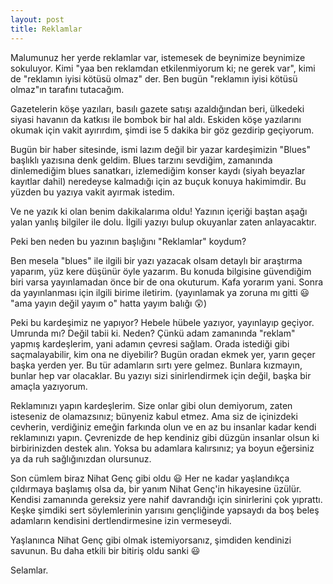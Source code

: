 ```yaml
---
layout: post
title: Reklamlar
---
```


Malumunuz her yerde reklamlar var, istemesek de beynimize beynimize sokuluyor. Kimi "yaa ben reklamdan etkilenmiyorum ki; ne gerek var", kimi de "reklamın iyisi kötüsü olmaz" der. Ben bugün "reklamın iyisi kötüsü olmaz"ın tarafını tutacağım.

Gazetelerin köşe yazıları, basılı gazete satışı azaldığından beri, ülkedeki siyasi havanın da katkısı ile bombok bir hal aldı. Eskiden köşe yazılarını okumak için vakit ayırırdım, şimdi ise 5 dakika bir göz gezdirip geçiyorum.

Bugün bir haber sitesinde, ismi lazım değil bir yazar kardeşimizin "Blues" başlıklı yazısına denk geldim. Blues tarzını sevdiğim, zamanında dinlemediğim blues sanatkarı, izlemediğim konser kaydı (siyah beyazlar kayıtlar dahil) neredeyse kalmadığı için az buçuk konuya hakimimdir. Bu yüzden bu yazıya vakit ayırmak istedim.

Ve ne yazık ki olan benim dakikalarıma oldu! Yazının içeriği baştan aşağı yalan yanlış bilgiler ile dolu. İlgili yazıyı bulup okuyanlar zaten anlayacaktır.

Peki ben neden bu yazının başlığını "Reklamlar" koydum?

Ben mesela "blues" ile ilgili bir yazı yazacak olsam detaylı bir araştırma yaparım, yüz kere düşünür öyle yazarım. Bu konuda bilgisine güvendiğim biri varsa yayınlamadan önce bir de ona okuturum. Kafa yorarım yani. Sonra da yayınlanması için ilgili birime iletirim. (yayınlamak ya zoruna mı gitti 😃 "ama yayın değil yayım o" hatta yayım balığı 😲)

Peki bu kardeşimiz ne yapıyor? Hebele hübele yazıyor, yayınlayıp geçiyor. Umrunda mı? Değil tabii ki. Neden? Çünkü adam zamanında "reklam" yapmış kardeşlerim, yani adamın çevresi sağlam. Orada istediği gibi saçmalayabilir, kim ona ne diyebilir? Bugün oradan ekmek yer, yarın geçer başka yerden yer. Bu tür adamların sırtı yere gelmez. Bunlara kızmayın, bunlar hep var olacaklar. Bu yazıyı sizi sinirlendirmek için değil, başka bir amaçla yazıyorum.

Reklamınızı yapın kardeşlerim. Size onlar gibi olun demiyorum, zaten isteseniz de olamazsınız; bünyeniz kabul etmez. Ama siz de içinizdeki cevherin, verdiğiniz emeğin farkında olun ve en az bu insanlar kadar kendi reklamınızı yapın. Çevrenizde de hep kendiniz gibi düzgün insanlar olsun ki birbirinizden destek alın. Yoksa bu adamlara kalırsınız; ya boyun eğersiniz ya da ruh sağlığınızdan olursunuz.

Son cümlem biraz Nihat Genç gibi oldu 😃 Her ne kadar yaşlandıkça çıldırmaya başlamış olsa da, bir yanım Nihat Genç'in hikayesine üzülür. Kendisi zamanında gereksiz yere nahif davrandığı için sinirlerini çok yıprattı. Keşke şimdiki sert söylemlerinin yarısını gençliğinde yapsaydı da boş beleş adamların kendisini dertlendirmesine izin vermeseydi.

Yaşlanınca Nihat Genç gibi olmak istemiyorsanız, şimdiden kendinizi savunun. Bu daha etkili bir bitiriş oldu sanki 😃

Selamlar.
